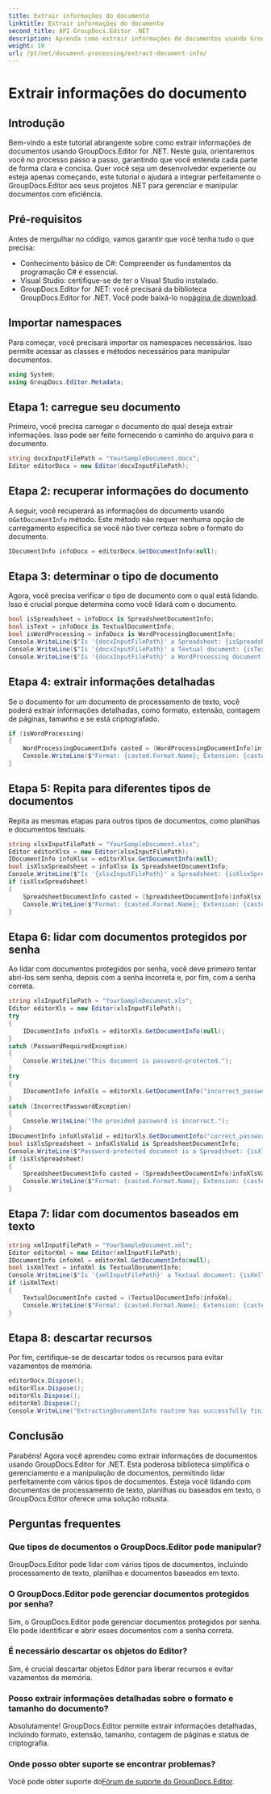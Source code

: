 ```yaml
---
title: Extrair informações do documento
linktitle: Extrair informações do documento
second_title: API GroupDocs.Editor .NET
description: Aprenda como extrair informações de documentos usando GroupDocs.Editor for .NET com nosso tutorial passo a passo detalhado. Perfeito para gerenciar vários tipos de documentos.
weight: 10
url: /pt/net/document-processing/extract-document-info/
---
```


# Extrair informações do documento

## Introdução
Bem-vindo a este tutorial abrangente sobre como extrair informações de documentos usando GroupDocs.Editor for .NET. Neste guia, orientaremos você no processo passo a passo, garantindo que você entenda cada parte de forma clara e concisa. Quer você seja um desenvolvedor experiente ou esteja apenas começando, este tutorial o ajudará a integrar perfeitamente o GroupDocs.Editor aos seus projetos .NET para gerenciar e manipular documentos com eficiência.
## Pré-requisitos
Antes de mergulhar no código, vamos garantir que você tenha tudo o que precisa:
- Conhecimento básico de C#: Compreender os fundamentos da programação C# é essencial.
- Visual Studio: certifique-se de ter o Visual Studio instalado.
-  GroupDocs.Editor for .NET: você precisará da biblioteca GroupDocs.Editor for .NET. Você pode baixá-lo no[página de download](https://releases.groupdocs.com/editor/net/).
## Importar namespaces
Para começar, você precisará importar os namespaces necessários. Isso permite acessar as classes e métodos necessários para manipular documentos.
```csharp
using System;
using GroupDocs.Editor.Metadata;
```
## Etapa 1: carregue seu documento
Primeiro, você precisa carregar o documento do qual deseja extrair informações. Isso pode ser feito fornecendo o caminho do arquivo para o documento.
```csharp
string docxInputFilePath = "YourSampleDocument.docx";
Editor editorDocx = new Editor(docxInputFilePath);
```
## Etapa 2: recuperar informações do documento
 A seguir, você recuperará as informações do documento usando o`GetDocumentInfo` método. Este método não requer nenhuma opção de carregamento específica se você não tiver certeza sobre o formato do documento.
```csharp
IDocumentInfo infoDocx = editorDocx.GetDocumentInfo(null);
```
## Etapa 3: determinar o tipo de documento
Agora, você precisa verificar o tipo de documento com o qual está lidando. Isso é crucial porque determina como você lidará com o documento.
```csharp
bool isSpreadsheet = infoDocx is SpreadsheetDocumentInfo;
bool isText = infoDocx is TextualDocumentInfo;
bool isWordProcessing = infoDocx is WordProcessingDocumentInfo;
Console.WriteLine($"Is '{docxInputFilePath}' a Spreadsheet: {isSpreadsheet}");
Console.WriteLine($"Is '{docxInputFilePath}' a Textual document: {isText}");
Console.WriteLine($"Is '{docxInputFilePath}' a WordProcessing document: {isWordProcessing}");
```
## Etapa 4: extrair informações detalhadas
Se o documento for um documento de processamento de texto, você poderá extrair informações detalhadas, como formato, extensão, contagem de páginas, tamanho e se está criptografado.
```csharp
if (isWordProcessing)
{
    WordProcessingDocumentInfo casted = (WordProcessingDocumentInfo)infoDocx;
    Console.WriteLine($"Format: {casted.Format.Name}; Extension: {casted.Format.Extension}; Page count: {casted.PageCount}; Size: {casted.Size} bytes; Is encrypted: {casted.IsEncrypted}");
}
```
## Etapa 5: Repita para diferentes tipos de documentos
Repita as mesmas etapas para outros tipos de documentos, como planilhas e documentos textuais.
```csharp
string xlsxInputFilePath = "YourSampleDocument.xlsx";
Editor editorXlsx = new Editor(xlsxInputFilePath);
IDocumentInfo infoXlsx = editorXlsx.GetDocumentInfo(null);
bool isXlsxSpreadsheet = infoXlsx is SpreadsheetDocumentInfo;
Console.WriteLine($"Is '{xlsxInputFilePath}' a Spreadsheet: {isXlsxSpreadsheet}");
if (isXlsxSpreadsheet)
{
    SpreadsheetDocumentInfo casted = (SpreadsheetDocumentInfo)infoXlsx;
    Console.WriteLine($"Format: {casted.Format.Name}; Extension: {casted.Format.Extension}; Tabs count: {casted.PageCount}; Size: {casted.Size} bytes; Is encrypted: {casted.IsEncrypted}");
}
```
## Etapa 6: lidar com documentos protegidos por senha
Ao lidar com documentos protegidos por senha, você deve primeiro tentar abri-los sem senha, depois com a senha incorreta e, por fim, com a senha correta.
```csharp
string xlsInputFilePath = "YourSampleDocument.xls";
Editor editorXls = new Editor(xlsInputFilePath);
try
{
    IDocumentInfo infoXls = editorXls.GetDocumentInfo(null);
}
catch (PasswordRequiredException)
{
    Console.WriteLine("This document is password-protected.");
}
try
{
    IDocumentInfo infoXls = editorXls.GetDocumentInfo("incorrect_password");
}
catch (IncorrectPasswordException)
{
    Console.WriteLine("The provided password is incorrect.");
}
IDocumentInfo infoXlsValid = editorXls.GetDocumentInfo("correct_password");
bool isXlsSpreadsheet = infoXlsValid is SpreadsheetDocumentInfo;
Console.WriteLine($"Password-protected document is a Spreadsheet: {isXlsSpreadsheet}");
if (isXlsSpreadsheet)
{
    SpreadsheetDocumentInfo casted = (SpreadsheetDocumentInfo)infoXlsValid;
    Console.WriteLine($"Format: {casted.Format.Name}; Extension: {casted.Format.Extension}; Tabs count: {casted.PageCount}; Size: {casted.Size} bytes; Is encrypted: {casted.IsEncrypted}");
}
```
## Etapa 7: lidar com documentos baseados em texto
```csharp
string xmlInputFilePath = "YourSampleDocument.xml";
Editor editorXml = new Editor(xmlInputFilePath);
IDocumentInfo infoXml = editorXml.GetDocumentInfo(null);
bool isXmlText = infoXml is TextualDocumentInfo;
Console.WriteLine($"Is '{xmlInputFilePath}' a Textual document: {isXmlText}");
if (isXmlText)
{
    TextualDocumentInfo casted = (TextualDocumentInfo)infoXml;
    Console.WriteLine($"Format: {casted.Format.Name}; Extension: {casted.Format.Extension}; Encoding: {casted.Encoding}; Size: {casted.Size} bytes");
}
```
## Etapa 8: descartar recursos
Por fim, certifique-se de descartar todos os recursos para evitar vazamentos de memória.
```csharp
editorDocx.Dispose();
editorXlsx.Dispose();
editorXls.Dispose();
editorXml.Dispose();
Console.WriteLine("ExtractingDocumentInfo routine has successfully finished");
```
## Conclusão
Parabéns! Agora você aprendeu como extrair informações de documentos usando GroupDocs.Editor for .NET. Esta poderosa biblioteca simplifica o gerenciamento e a manipulação de documentos, permitindo lidar perfeitamente com vários tipos de documentos. Esteja você lidando com documentos de processamento de texto, planilhas ou baseados em texto, o GroupDocs.Editor oferece uma solução robusta.
## Perguntas frequentes
### Que tipos de documentos o GroupDocs.Editor pode manipular?
GroupDocs.Editor pode lidar com vários tipos de documentos, incluindo processamento de texto, planilhas e documentos baseados em texto.
### O GroupDocs.Editor pode gerenciar documentos protegidos por senha?
Sim, o GroupDocs.Editor pode gerenciar documentos protegidos por senha. Ele pode identificar e abrir esses documentos com a senha correta.
### É necessário descartar os objetos do Editor?
Sim, é crucial descartar objetos Editor para liberar recursos e evitar vazamentos de memória.
### Posso extrair informações detalhadas sobre o formato e tamanho do documento?
Absolutamente! GroupDocs.Editor permite extrair informações detalhadas, incluindo formato, extensão, tamanho, contagem de páginas e status de criptografia.
### Onde posso obter suporte se encontrar problemas?
 Você pode obter suporte do[Fórum de suporte do GroupDocs.Editor](https://forum.groupdocs.com/c/editor/20).